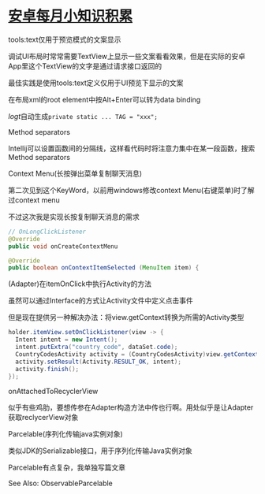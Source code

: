# [安卓每月小知识积累](/2020/03/monthly_android_note.md)

<i class="fa fa-hashtag"></i>
tools:text仅用于预览模式的文案显示

调试UI布局时常常需要TextView上显示一些文案看看效果，但是在实际的安卓App里这个TextView的文字是通过请求接口返回的

最佳实践是使用tools:text定义仅用于UI预览下显示的文案

<i class="fa fa-hashtag"></i>
在布局xml的root element中按Alt+Enter可以转为data binding

<i class="fa fa-hashtag"></i>
<var class="mark">logt</var>自动生成`private static ... TAG = "xxx";`

<i class="fa fa-hashtag"></i>
Method separators

Intellij可以设置函数间的分隔线，这样看代码时将注意力集中在某一段函数，搜索Method separators

<i class="fa fa-hashtag"></i>
Context Menu(长按弹出菜单复制聊天消息)

第二次见到这个KeyWord，以前用windows修改context Menu(右键菜单)时了解过context menu

不过这次我是实现长按复制聊天消息的需求

```java
// OnLongClickListener
@Override
public void onCreateContextMenu 

@Override
public boolean onContextItemSelected (MenuItem item) {
```

<i class="fa fa-hashtag"></i>
(Adapter)在itemOnClick中执行Activity的方法

虽然可以通过Interface的方式让Activity文件中定义点击事件

但是现在提供另一种解决办法：将view.getContext转换为所需的Activity类型

```java
holder.itemView.setOnClickListener(view -> {
  Intent intent = new Intent();
  intent.putExtra("country_code", dataSet.code);
  CountryCodesActivity activity = (CountryCodesActivity)view.getContext();
  activity.setResult(Activity.RESULT_OK, intent);
  activity.finish();
});
```

<i class="fa fa-hashtag"></i>
onAttachedToRecyclerView

似乎有些鸡肋，要想传参在Adapter构造方法中传也行啊。用处似乎是让Adapter获取reclycerView对象

<i class="fa fa-hashtag"></i>
Parcelable(序列化传输java实例对象)

类似JDK的Serializable接口，用于序列化传输Java实例对象

Parcelable有点复杂，我单独写篇文章

See Also: ObservableParcelable